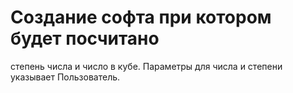 # Создание софта при котором будет посчитано
степень числа и число в кубе.
Параметры для числа и степени указывает Пользователь.
